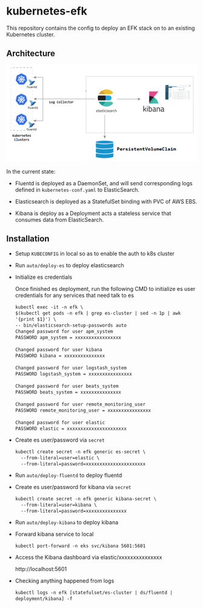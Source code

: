 
# kubernetes-efk

This repository contains the config to deploy an EFK stack on to an existing Kubernetes cluster. 

## Architecture

![efk stack](./docs/efk-stack.png)

In the current state:

- Fluentd is deployed as a DaemonSet, and will send corresponding logs defined in `kubernetes-conf.yaml` to ElasticSearch.

- Elasticsearch is deployed as a StatefulSet binding with PVC of AWS EBS.

- Kibana is deploy as a Deployment acts a stateless service that consumes data from ElasticSearch.

## Installation

- Setup `KUBECONFIG` in local so as to enable the auth to k8s cluster

- Run `auto/deploy-es` to deploy elasticsearch

- Initialize es credentials

  Once finished es deployment, run the following CMD to initialize es user credentials for any services that need talk to es

  ```
  kubectl exec -it -n efk \
  $(kubectl get pods -n efk | grep es-cluster | sed -n 1p | awk '{print $1}') \
  -- bin/elasticsearch-setup-passwords auto
  Changed password for user apm_system
  PASSWORD apm_system = xxxxxxxxxxxxxxxxx

  Changed password for user kibana
  PASSWORD kibana = xxxxxxxxxxxxxxx

  Changed password for user logstash_system
  PASSWORD logstash_system = xxxxxxxxxxxxxxxx

  Changed password for user beats_system
  PASSWORD beats_system = xxxxxxxxxxxxxxx

  Changed password for user remote_monitoring_user
  PASSWORD remote_monitoring_user = xxxxxxxxxxxxxxxx

  Changed password for user elastic
  PASSWORD elastic = xxxxxxxxxxxxxxxxxxxxxx
  ```

- Create es user/password via `secret`

  ```
  kubectl create secret -n efk generic es-secret \
    --from-literal=user=elastic \
    --from-literal=password=xxxxxxxxxxxxxxxxxxxxxx
  ```

- Run `auto/deploy-fluentd` to deploy fluentd

- Create es user/password for kibana via `secret`

  ```
  kubectl create secret -n efk generic kibana-secret \
    --from-literal=user=kibana \
    --from-literal=password=xxxxxxxxxxxxxxx
  ```

- Run `auto/deploy-kibana` to deploy kibana


- Forward kibana service to local

  ```
  kubectl port-forward -n eks svc/kibana 5601:5601
  ```

- Access the Kibana dashboard via elastic/xxxxxxxxxxxxxxx

  http://localhost:5601

- Checking anything happened from logs

  ```
  kubectl logs -n efk [statefulset/es-cluster | ds/fluentd | deployment/kibana] -f
  ```
